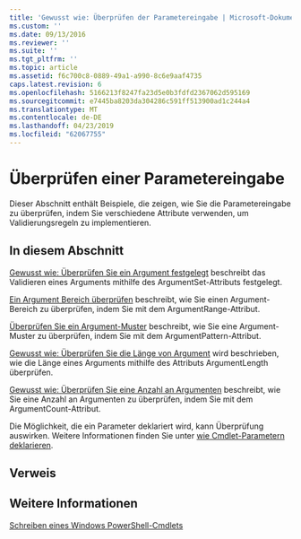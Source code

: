 ```yaml
---
title: 'Gewusst wie: Überprüfen der Parametereingabe | Microsoft-Dokumentation'
ms.custom: ''
ms.date: 09/13/2016
ms.reviewer: ''
ms.suite: ''
ms.tgt_pltfrm: ''
ms.topic: article
ms.assetid: f6c700c8-0889-49a1-a990-8c6e9aaf4735
caps.latest.revision: 6
ms.openlocfilehash: 5166213f8247fa23d5e0b3fdfd2367062d595169
ms.sourcegitcommit: e7445ba8203da304286c591ff513900ad1c244a4
ms.translationtype: MT
ms.contentlocale: de-DE
ms.lasthandoff: 04/23/2019
ms.locfileid: "62067755"
---
```

# <a name="how-to-validate-parameter-input"></a>Überprüfen einer Parametereingabe

Dieser Abschnitt enthält Beispiele, die zeigen, wie Sie die Parametereingabe zu überprüfen, indem Sie verschiedene Attribute verwenden, um Validierungsregeln zu implementieren.

## <a name="in-this-section"></a>In diesem Abschnitt

[Gewusst wie: Überprüfen Sie ein Argument festgelegt](./how-to-validate-an-argument-set.md) beschreibt das Validieren eines Arguments mithilfe des ArgumentSet-Attributs festgelegt.

[Ein Argument Bereich überprüfen](./how-to-validate-an-argument-range.md) beschreibt, wie Sie einen Argument-Bereich zu überprüfen, indem Sie mit dem ArgumentRange-Attribut.

[Überprüfen Sie ein Argument-Muster](./how-to-validate-an-argument-pattern.md) beschreibt, wie Sie eine Argument-Muster zu überprüfen, indem Sie mit dem ArgumentPattern-Attribut.

[Gewusst wie: Überprüfen Sie die Länge von Argument](./how-to-validate-the-argument-length.md) wird beschrieben, wie die Länge eines Arguments mithilfe des Attributs ArgumentLength überprüfen.

[Gewusst wie: Überprüfen Sie eine Anzahl an Argumenten](./how-to-validate-an-argument-count.md) beschreibt, wie Sie eine Anzahl an Argumenten zu überprüfen, indem Sie mit dem ArgumentCount-Attribut.

Die Möglichkeit, die ein Parameter deklariert wird, kann Überprüfung auswirken. Weitere Informationen finden Sie unter [wie Cmdlet-Parametern deklarieren](./how-to-declare-cmdlet-parameters.md).

## <a name="reference"></a>Verweis

## <a name="see-also"></a>Weitere Informationen

[Schreiben eines Windows PowerShell-Cmdlets](./writing-a-windows-powershell-cmdlet.md)
